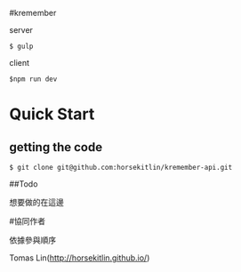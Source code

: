 #kremember

server

    $ gulp

client

    $npm run dev

# Quick Start

## getting the code

    $ git clone git@github.com:horsekitlin/kremember-api.git


##Todo

想要做的在這邊

#協同作者

依據參與順序

Tomas Lin(http://horsekitlin.github.io/)

